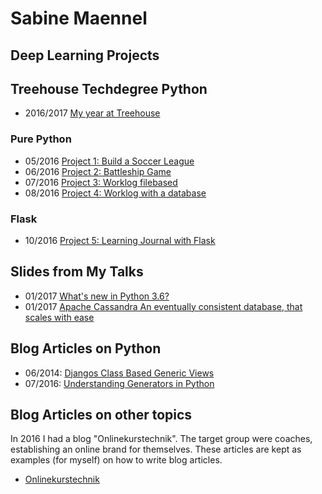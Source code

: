 # Sabine Maennel

## Deep Learning Projects

## Treehouse Techdegree Python

- 2016/2017 [My year at Treehouse](treehouse_index.md)

### Pure Python
- 05/2016 [Project 1: Build a Soccer League](https://github.com/sabinem/python_techdegree_project1_soccer_league) 
- 06/2016 [Project 2: Battleship Game](https://github.com/sabinem/python_techdegree_project2_battleshipgame)
- 07/2016 [Project 3: Worklog filebased](https://github.com/sabinem/python_techdegree_project3_worklog)
- 08/2016 [Project 4: Worklog with a database](https://github.com/sabinem/python_techdegree_project4_worklogdb)

### Flask
- 10/2016 [Project 5: Learning Journal with Flask](https://github.com/sabinem/python_techdegree_project5_learning_journal)



## Slides from My Talks
- 01/2017 [What's new in Python 3.6?](python3_6-talk/python3_6.html#/1) 
- 01/2017 [Apache Cassandra
An eventually consistent database,
that scales with ease](cassandra-talk/cassandra.html#/1)

## Blog Articles on Python
- 06/2014: [Djangos Class Based Generic Views](blog_articles/python/djangos_class_based_generic_views/djangos_class_based_generic_views.md)
- 07/2016: [Understanding Generators in Python](blog_articles/python/generators/python_generators.md)

## Blog Articles on other topics
In 2016 I had a blog "Onlinekurstechnik". The target group were coaches, establishing an online brand for themselves. These articles are kept as examples (for myself) on how to write blog articles.
- [Onlinekurstechnik](onlinekurstechnik/)
